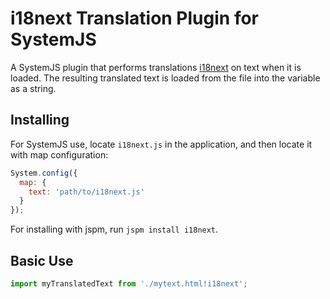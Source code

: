 i18next Translation Plugin for SystemJS
=======================================

A SystemJS plugin that performs translations [i18next](http://i18next.com/) on text when it is loaded. The resulting translated text is loaded from the file into the variable as a string.

Installing
---

For SystemJS use, locate `i18next.js` in the application, and then locate it with map configuration:

```javascript
System.config({
  map: {
    text: 'path/to/i18next.js'
  }
});
```

For installing with jspm, run `jspm install i18next`.

Basic Use
---

```javascript
import myTranslatedText from './mytext.html!i18next';
```

